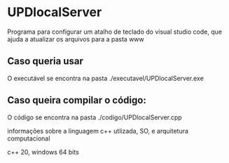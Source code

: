 # UPDlocalServer
Programa para configurar um atalho de teclado do visual studio code, que ajuda a atualizar os arquivos para a pasta www

## Caso queria usar
O executável se encontra na pasta ./executavel/UPDlocalServer.exe

## Caso queira compilar o código:

O código se encontra na pasta ./codigo/UPDlocalServer.cpp

informações sobre a linguagem c++ utlizada, SO, e arquitetura computacional

c++ 20, windows 64 bits
